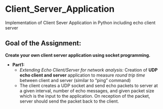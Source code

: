 # Client_Server_Application
Implementation of Client Sever Application in Python including echo client server

## Goal of the Assignment: 
**Create your own client server application 
using socket programming.**

- **Part1:**
  - *Extending Echo Client/Server for network analysis:* Creation of **UDP echo client and server** application to measure *round trip time* between client and server (similar to “ping” command)
  - The client creates a UDP socket and send echo packets to server at a given interval, number of echo messages, and given packet size which is the input to the application. On reception of the packet, server should send the packet back to the client. 
